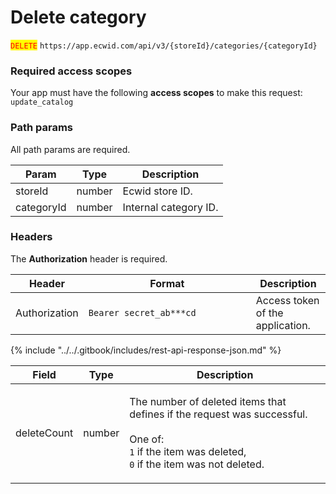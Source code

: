 # Delete category

<mark style="color:red;">`DELETE`</mark> `https://app.ecwid.com/api/v3/{storeId}/categories/{categoryId}`&#x20;

### Required access scopes

Your app must have the following **access scopes** to make this request: `update_catalog`

### Path params

All path params are required.

| Param      | Type   | Description           |
| ---------- | ------ | --------------------- |
| storeId    | number | Ecwid store ID.       |
| categoryId | number | Internal category ID. |

### Headers

The **Authorization** header is required.

<table><thead><tr><th>Header</th><th width="252">Format</th><th>Description</th></tr></thead><tbody><tr><td>Authorization</td><td><code>Bearer secret_ab***cd</code></td><td>Access token of the application.</td></tr></tbody></table>

{% include "../../.gitbook/includes/rest-api-response-json.md" %}

| Field       | Type   | Description                                                                                                                                                                             |
| ----------- | ------ | --------------------------------------------------------------------------------------------------------------------------------------------------------------------------------------- |
| deleteCount | number | <p>The number of deleted items that defines if the request was successful.<br><br>One of:<br><code>1</code> if the item was deleted,<br><code>0</code> if the item was not deleted.</p> |
